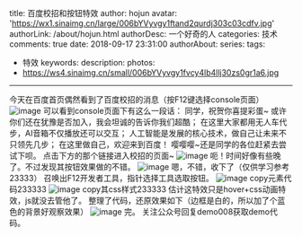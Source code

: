 title: 百度校招和按钮特效
author: hojun
avatar: 'https://wx1.sinaimg.cn/large/006bYVyvgy1ftand2qurdj303c03cdfv.jpg'
authorLink: /about/hojun.html
authorDesc: 一个好奇的人
categories: 技术
comments: true
date: 2018-09-17 23:31:00
authorAbout:
series:
tags:
 - 特效
keywords:
description:
photos:
 - https://ws4.sinaimg.cn/small/006bYVyvgy1fvcy4lb4llj30zs0gr1a6.jpg
---
今天在百度首页偶然看到了百度校招的消息（按F12键选择console页面）
![image](https://wx1.sinaimg.cn/large/006bYVyvgy1fvcxvyfp2xj30x30fz44g.jpg)
可以看到console页面下有这么一段话：
同学，祝贺你喜提彩蛋~
或许你们还在犹豫是否加入，我会坦诚的告诉你我们超酷；
在这里大家都用无人车代步，AI音箱不仅播放还可以交互；
人工智能是发展的核心技术，做自己让未来不只领先几步；
在这里做自己，欢迎来到百度！
嘤嘤嘤~还是同学的各位赶紧去尝试下呗。
点击下方的那个链接进入校招的页面~
![image](https://ws4.sinaimg.cn/large/006bYVyvgy1fvcy4lb4llj30zs0gr1a6.jpg)
呃！时间好像有些晚了。不过发现其按钮效果做的不错。
![image](https://wx1.sinaimg.cn/large/006bYVyvgy1fvcy9pv0xlg30gc0crdrq.gif)
嗯，不错，收下了（仅供学习参考23333）
召唤出F12开发者工具，指针选择工具选取按钮。
![image](https://ws1.sinaimg.cn/large/006bYVyvgy1fvcydd0bbej30qm0dtgtc.jpg)
copy元素代码233333
![image](https://wx1.sinaimg.cn/large/006bYVyvgy1fvcyf7oykqj30ry0grdpr.jpg)
copy其css样式233333
估计这特效只是hover+css动画特效，js就没去管他了。
整理了代码，还原效果如下（边框是白的，所以加了个蓝色的背景好观察效果）
![image](https://ws4.sinaimg.cn/large/006bYVyvgy1fvcyjew5nzg30a006gabr.gif)
完。
关注公众号回复demo008获取demo代码。
